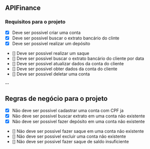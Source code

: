 ## APIFinance 

### Requisitos para o projeto

- [x] Deve ser possivel criar uma conta
- [x] Deve ser possivel buscar o extrato bancário do clinte
- [x] Deve ser possivel realizar um depósito
- [] Deve ser possivel realizar um saque
- [] Deve ser possivel buscar o extrato bancário do cliente por data 
- [] Deve ser possivel atualizar dados da conta do cliente
- [] Deve ser possivel obter dados da conta do cliente
- [] Deve ser possivel deletar uma conta

-- 

## Regras de negócio para o projeto

- [x] Não deve ser possivel cadastrar uma conta com CPF ja 
- [x] Não deve ser possivel buscar extrato em uma conta não existente
- [x] Não deve ser possivel fazer depósito em uma conta não existente
- [] Não deve ser possivel fazer saque em uma conta não existente
- [] Não deve ser possivel excluir uma conta não existente
- [] Não deve ser possivel fazer saque de saldo insuficiente



